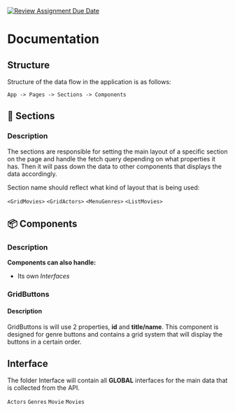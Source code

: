 [![Review Assignment Due Date](https://classroom.github.com/assets/deadline-readme-button-24ddc0f5d75046c5622901739e7c5dd533143b0c8e959d652212380cedb1ea36.svg)](https://classroom.github.com/a/3xRw79B0)

# Documentation

## Structure
Structure of the data flow in the application is as follows:

``App -> Pages -> Sections -> Components``

##  📁 Sections
### Description
The sections are responsible for setting the main layout of a specific section on the page and handle the fetch query depending on what properties it has. Then it will pass down the data to other components that displays the data accordingly.

Section name should reflect what kind of layout that is being used:

``<GridMovies>``
``<GridActors>``
``<MenuGenres>``
``<ListMovies>``

## 📦 Components
### Description
**Components can also handle:**
* Its own _Interfaces_
### GridButtons
#### Description
GridButtons is will use 2 properties, **id**  and **title/name**.
This component is designed for genre buttons and contains a grid system that will display the buttons in a certain order.

## Interface
The folder Interface will contain all **GLOBAL** interfaces for the main data that is collected from the API.

``Actors``
``Genres``
``Movie``
``Movies``